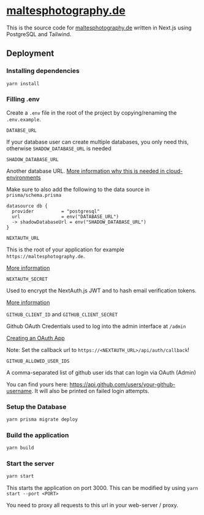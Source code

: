 # [maltesphotography.de](https://maltesphotography.de/)

This is the source code for [maltesphotography.de](https://maltesphotography.de/) written in Next.js using PostgreSQL and Tailwind.

## Deployment

### Installing dependencies

```bash
yarn install
```

### Filling .env

Create a `.env` file in the root of the project by copying/renaming the `.env.example`.

`DATABSE_URL`

If your database user can create multiple databases, you only need this, otherwise `SHADOW_DATABASE_URL` is needed

`SHADOW_DATABASE_URL`

Another database URL. [More information why this is needed in cloud-environments](https://www.prisma.io/docs/concepts/components/prisma-migrate/shadow-database#cloud-hosted-shadow-databases-must-be-created-manually)

Make sure to also add the following to the data source in `prisma/schema.prisma`

```
datasource db {
  provider          = "postgresql"
  url               = env("DATABASE_URL")
  -> shadowDatabaseUrl = env("SHADOW_DATABASE_URL")
}
```

`NEXTAUTH_URL`

This is the root of your application for example `https://maltesphotography.de`.

[More information](https://next-auth.js.org/configuration/options#nextauth_url)

`NEXTAUTH_SECRET`

Used to encrypt the NextAuth.js JWT and to hash email verification tokens.

[More information](https://next-auth.js.org/configuration/options#nextauth_secret)

`GITHUB_CLIENT_ID` and `GITHUB_CLIENT_SECRET`

Github OAuth Credentials used to log into the admin interface at `/admin`

[Creating an OAuth App](https://docs.github.com/en/developers/apps/building-oauth-apps/creating-an-oauth-app)

Note: Set the callback url to `https://<NEXTAUTH_URL>/api/auth/callback`!

`GITHUB_ALLOWED_USER_IDS`

A comma-separated list of github user ids that can login via OAuth (Admin)

You can find yours here: https://api.github.com/users/your-github-username. It will also be printed on failed login attempts.

### Setup the Database

```bash
yarn prisma migrate deploy
```

### Build the application

```bash
yarn build
```

### Start the server

```bash
yarn start
```

This starts the application on port 3000. This can be modified by using `yarn start --port <PORT>`

You need to proxy all requests to this url in your web-server / proxy.
